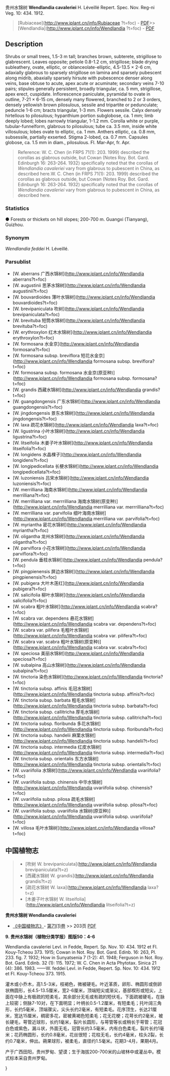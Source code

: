 贵州水锦树 **Wendlandia cavaleriei** H. Léveillé Repert. Spec. Nov. Reg-ni Veg. 10: 434. 1912.

> [Rubiaceae](http://www.iplant.cn/info/Rubiaceae ?t=foc) - [PDF](http://iplant.cn/foc/pdf/Rubiaceae.pdf)>>[Wendlandia](http://www.iplant.cn/info/Wendlandia ?t=foc) - [PDF](http://www.iplant.cn/foc/pdf/Wendlandia.pdf)

## Description

Shrubs or small trees, 1.5-3 m tall; branches brown, subterete, strigillose to glabrescent. Leaves opposite; petiole 0.8-1.2 cm, strigillose; blade drying subleathery, ovate, elliptic, or oblanceolate-elliptic, 4.5-13.5 × 2-6 cm, adaxially glabrous to sparsely strigillose on lamina and sparsely pubescent along midrib, abaxially sparsely hirsute with pubescence denser along veins, base obtuse to acute, apex acute or acuminate; secondary veins 7-10 pairs; stipules generally persistent, broadly triangular, ca. 5 mm, strigillose, apex erect, cuspidate. Inflorescence paniculate, pyramidal to ovate in outline, 7-21 × 6-15 cm, densely many flowered, branched to 2 or 3 orders, densely yellowish brown pilosulous, sessile and tripartite or pedunculate; peduncle 1-6 cm; bracts triangular, 1-3 mm. Flowers sessile. Calyx densely hirtellous to pilosulous; hypanthium portion subglobose, ca. 1 mm; limb deeply lobed; lobes narrowly triangular, 1-1.2 mm. Corolla white or purple, tubular-funnelform, glabrous to pilosulous; tube ca. 3.5 mm, inside white villosulous; lobes ovate to elliptic, ca. 1 mm. Anthers elliptic, ca. 0.8 mm, subsessile, partially exserted. Stigma 2-lobed, ca. 0.7 mm. Capsules globose, ca. 1.5 mm in diam., pilosulous. Fl. Mar-Apr, fr. Apr.

> Reference: 
> W. C. Chen (in FRPS 71(1): 203. 1999) described the corollas as glabrous outside, but Cowan (Notes Roy. Bot. Gard. Edinburgh 16: 263-264. 1932) specifically noted that the corollas of *Wendlandia cavaleriei* vary from glabrous to pubescent in China, as described here.W. C. Chen (in FRPS 71(1): 203. 1999) described the corollas as glabrous outside, but Cowan (Notes Roy. Bot. Gard. Edinburgh 16: 263-264. 1932) specifically noted that the corollas of *Wendlandia cavaleriei* vary from glabrous to pubescent in China, as described here.

### Statistics
● Forests or thickets on hill slopes; 200-700 m. Guangxi (Tianyang), Guizhou.

### Synonym
*Wendlandia feddei* H. Léveillé.

### Parsublist

* [W.  aberrans  广西水锦树](http://www.iplant.cn/info/Wendlandia aberrans?t=foc)
* [W.  augustinii  思茅水锦树](http://www.iplant.cn/info/Wendlandia augustinii?t=foc)
* [W.  bouvardioides  薄叶水锦树](http://www.iplant.cn/info/Wendlandia bouvardioides?t=foc)
* [W.  brevipaniculata  吹树](http://www.iplant.cn/info/Wendlandia brevipaniculata?t=foc)
* [W.  brevituba  短筒水锦树](http://www.iplant.cn/info/Wendlandia brevituba?t=foc)
* [W.  erythroxylon  红木水锦树](http://www.iplant.cn/info/Wendlandia erythroxylon?t=foc)
* [W.  formosana  水金京](http://www.iplant.cn/info/Wendlandia formosana?t=foc)
* [W.  formosana subsp. breviflora  短花水金京](http://www.iplant.cn/info/Wendlandia formosana subsp. breviflora?t=foc)
* [W.  formosana subsp. formosana  水金京(原亚种)](http://www.iplant.cn/info/Wendlandia formosana subsp. formosana?t=foc)
* [W.  grandis  西藏水锦树](http://www.iplant.cn/info/Wendlandia grandis?t=foc)
* [W.  guangdongensis  广东水锦树](http://www.iplant.cn/info/Wendlandia guangdongensis?t=foc)
* [W.  jingdongensis  景东水锦树](http://www.iplant.cn/info/Wendlandia jingdongensis?t=foc)
* [W.  laxa  疏花水锦树](http://www.iplant.cn/info/Wendlandia laxa?t=foc)
* [W.  ligustrina  小叶水锦树](http://www.iplant.cn/info/Wendlandia ligustrina?t=foc)
* [W.  litseifolia  木姜子叶水锦树](http://www.iplant.cn/info/Wendlandia litseifolia?t=foc)
* [W.  longidens  水晶棵子](http://www.iplant.cn/info/Wendlandia longidens?t=foc)
* [W.  longipedicellata  长梗水锦树](http://www.iplant.cn/info/Wendlandia longipedicellata?t=foc)
* [W.  luzoniensis  吕宋水锦树](http://www.iplant.cn/info/Wendlandia luzoniensis?t=foc)
* [W.  merrilliana  海南水锦树](http://www.iplant.cn/info/Wendlandia merrilliana?t=foc)
* [W.  merrilliana var. merrrilliana  海南水锦树(原变种)](http://www.iplant.cn/info/Wendlandia merrilliana var. merrrilliana?t=foc)
* [W.  merrilliana var. parvifolia  细叶海南水锦树](http://www.iplant.cn/info/Wendlandia merrilliana var. parvifolia?t=foc)
* [W.  myriantha  密花水锦树](http://www.iplant.cn/info/Wendlandia myriantha?t=foc)
* [W.  oligantha  龙州水锦树](http://www.iplant.cn/info/Wendlandia oligantha?t=foc)
* [W.  parviflora  小花水锦树](http://www.iplant.cn/info/Wendlandia parviflora?t=foc)
* [W.  pendula  垂枝水锦树](http://www.iplant.cn/info/Wendlandia pendula?t=foc)
* [W.  pingpienensis  屏边水锦树](http://www.iplant.cn/info/Wendlandia pingpienensis?t=foc)
* [W.  pubigera  大叶木莲红](http://www.iplant.cn/info/Wendlandia pubigera?t=foc)
* [W.  salicifolia  柳叶水锦树](http://www.iplant.cn/info/Wendlandia salicifolia?t=foc)
* [W.  scabra  粗叶水锦树](http://www.iplant.cn/info/Wendlandia scabra?t=foc)
* [W.  scabra var. dependens  悬花水锦树](http://www.iplant.cn/info/Wendlandia scabra var. dependens?t=foc)
* [W.  scabra var. pilifera  毛粗叶水锦树](http://www.iplant.cn/info/Wendlandia scabra var. pilifera?t=foc)
* [W.  scabra var. scabra  粗叶水锦树(原变种)](http://www.iplant.cn/info/Wendlandia scabra var. scabra?t=foc)
* [W.  speciosa  美丽水锦树](http://www.iplant.cn/info/Wendlandia speciosa?t=foc)
* [W.  subalpina  高山水锦树](http://www.iplant.cn/info/Wendlandia subalpina?t=foc)
* [W.  tinctoria  染色水锦树](http://www.iplant.cn/info/Wendlandia tinctoria?t=foc)
* [W.  tinctoria subsp. affinis  毛冠水锦树](http://www.iplant.cn/info/Wendlandia tinctoria subsp. affinis?t=foc)
* [W.  tinctoria subsp. barbata  粗毛水锦树](http://www.iplant.cn/info/Wendlandia tinctoria subsp. barbata?t=foc)
* [W.  tinctoria subsp. callitricha  厚毛水锦树](http://www.iplant.cn/info/Wendlandia tinctoria subsp. callitricha?t=foc)
* [W.  tinctoria subsp. floribunda  多花水锦树](http://www.iplant.cn/info/Wendlandia tinctoria subsp. floribunda?t=foc)
* [W.  tinctoria subsp. handelii  麻栗水锦树](http://www.iplant.cn/info/Wendlandia tinctoria subsp. handelii?t=foc)
* [W.  tinctoria subsp. intermedia  红皮水锦树](http://www.iplant.cn/info/Wendlandia tinctoria subsp. intermedia?t=foc)
* [W.  tinctoria subsp. orientalis  东方水锦树](http://www.iplant.cn/info/Wendlandia tinctoria subsp. orientalis?t=foc)
* [W.  uvariifolia  水锦树](http://www.iplant.cn/info/Wendlandia uvariifolia?t=foc)
* [W.  uvariifolia subsp. chinensis  中华水锦树](http://www.iplant.cn/info/Wendlandia uvariifolia subsp. chinensis?t=foc)
* [W.  uvariifolia subsp. pilosa  疏毛水锦树](http://www.iplant.cn/info/Wendlandia uvariifolia subsp. pilosa?t=foc)
* [W.  uvariifolia subsp. uvariifolia  水锦树(原亚种)](http://www.iplant.cn/info/Wendlandia uvariifolia subsp. uvariifolia?t=foc)
* [W.  villosa  毛叶水锦树](http://www.iplant.cn/info/Wendlandia villosa?t=foc)

## 中国植物志

> * [吹树  W.  brevipaniculata](http://www.iplant.cn/info/Wendlandia brevipaniculata?t=z)
> * [西藏水锦树  W.  grandis](http://www.iplant.cn/info/Wendlandia grandis?t=z)
> * [疏花水锦树  W.  laxa](http://www.iplant.cn/info/Wendlandia laxa?t=z)
> * [木姜子叶水锦树  W.  litseifolia](http://www.iplant.cn/info/Wendlandia litseifolia?t=z)

**贵州水锦树 Wendlandia cavaleriei**

* [《中国植物志》](http://www.iplant.cn/frps)- [第71(1)卷](http://www.iplant.cn/frps/vol/71(1)) >> 203页 [PDF](http://www.iplant.cn/frps/pdf/71(1)/203.PDF)

**9. 贵州水锦树（植物分类学报）图版50：4-6**

Wendlandia cavaleriei Levl. in Fedde, Repert. Sp. Nov. 10: 434. 1912 et Fl. Kouy-Tcheou 373. 1915; Cowan in Not. Roy. Bot. Gard. Edinb. 16: 263, Pl. 233. fig. 7. 1932; How in Sunyatsenia 7 (1-2): 41. 1948; Ferguson in Not. Roy. Bot. Gard. Edinb. 32 (1): 115. 1972; W. C. Chen in Acta Phytotax. Sinica 21 (4): 386. 1983. ——W. feddei Levl. in Fedde, Repert. Sp. Nov. 10: 434. 1912 et Fl. Kouy-Tcheou 373. 1915.

灌木或小乔木，高1.5-3米，枝褐色，微被硬毛。叶近革质，卵形、椭圆形或倒卵状椭圆形，长4.5-13.5厘米，宽2-6厘米，顶端短尖或渐尖，基部楔形或短尖，上面在中脉上有极疏的短柔毛，其余部分无毛或有疏的短伏毛，下面疏被硬毛，在脉上较密；侧脉7-10对，在下面明显；叶柄长0.5-1.2厘米，有短柔毛；托叶阔三角形，长约5毫米，顶端骤尖，尖头长约2毫米，有短柔毛。花序顶生，长达21厘米，宽达15厘米，稠密多花，密被黄褐色短柔毛；花无花梗；花萼长约2毫米，被长硬毛，萼管近球形，长约1毫米，裂片长圆形，与萼管等长或稍长于萼管；花冠白色或紫色，漏斗状，外面无毛，冠管长约3.5毫米，内有白色柔毛，裂片长约1毫米；花药椭圆形，长约0.8毫米，花丝很短；花柱无毛，长约4毫米，柱头2裂，长约0.7毫米，伸出。蒴果球形，被柔毛，直径约1.5毫米。花期3-4月，果期4月。

产于广西田阳，贵州罗甸、望谟；生于海拔200-700米的山坡林中或灌丛中。模式标本采自贵州罗甸。

}